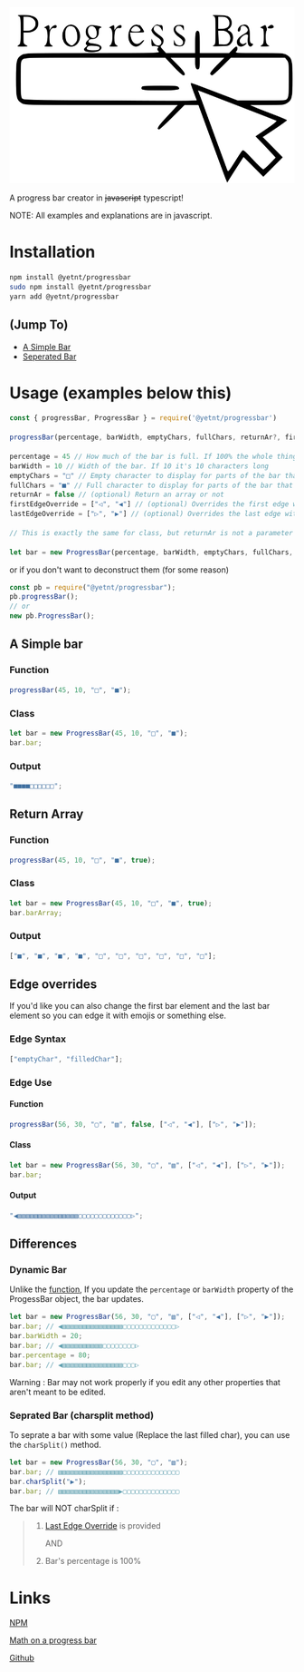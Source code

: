 <img src="imgs/progress-bar-logo1.svg">

A progress bar creator in ~~javascript~~ typescript!

NOTE: All examples and explanations are in javascript.

# Installation

```bash
npm install @yetnt/progressbar
sudo npm install @yetnt/progressbar
yarn add @yetnt/progressbar
```

## (Jump To)

-   [A Simple Bar](#a-simple-bar)
-   [Seperated Bar](#seprated-bar-charsplit-method)

# Usage (examples below this)

```js
const { progressBar, ProgressBar } = require('@yetnt/progressbar')

progressBar(percentage, barWidth, emptyChars, fullChars, returnAr?, firstEdgeOverride?, lastEdgeOverride?)

percentage = 45 // How much of the bar is full. If 100% the whole thing is full. If 0 everything is empty.
barWidth = 10 // Width of the bar. If 10 it's 10 characters long
emptyChars = "□" // Empty character to display for parts of the bar that aren't filled.
fullChars = "■" // Full character to display for parts of the bar that  are filled.
returnAr = false // (optional) Return an array or not
firstEdgeOverride = ["◁", "◀"] // (optional) Overrides the first edge with the elements
lastEdgeOverride = ["▷", "▶"] // (optional) Overrides the last edge with elements

// This is exactly the same for class, but returnAr is not a parameter

let bar = new ProgressBar(percentage, barWidth, emptyChars, fullChars, firstEdgeOverride?, lastEdgeOverride?)
```

or if you don't want to deconstruct them (for some reason)

```js
const pb = require("@yetnt/progressbar");
pb.progressBar();
// or
new pb.ProgressBar();
```

## A Simple bar

### Function

```js
progressBar(45, 10, "□", "■");
```

### Class

```js
let bar = new ProgressBar(45, 10, "□", "■");
bar.bar;
```

### Output

```js
"■■■■□□□□□□";
```

## Return Array

### Function

```js
progressBar(45, 10, "□", "■", true);
```

### Class

```js
let bar = new ProgressBar(45, 10, "□", "■", true);
bar.barArray;
```

### Output

```js
["■", "■", "■", "■", "□", "□", "□", "□", "□", "□"];
```

## Edge overrides

If you'd like you can also change the first bar element and the last bar element so you can edge it with emojis or something else.

### Edge Syntax

```js
["emptyChar", "filledChar"];
```

### Edge Use

#### Function

```js
progressBar(56, 30, "▢", "▧", false, ["◁", "◀"], ["▷", "▶"]);
```

#### Class

```js
let bar = new ProgressBar(56, 30, "▢", "▧", ["◁", "◀"], ["▷", "▶"]);
bar.bar;
```

#### Output

```js
"◀▧▧▧▧▧▧▧▧▧▧▧▧▧▧▧▢▢▢▢▢▢▢▢▢▢▢▢▢▷";
```

## Differences

### Dynamic Bar

Unlike the [function](#function), If you update the `percentage` or `barWidth` property of the ProgessBar object, the bar updates.

```js
let bar = new ProgressBar(56, 30, "▢", "▧", ["◁", "◀"], ["▷", "▶"]);
bar.bar; // ◀▧▧▧▧▧▧▧▧▧▧▧▧▧▧▧▢▢▢▢▢▢▢▢▢▢▢▢▢▷
bar.barWidth = 20;
bar.bar; // ◀▧▧▧▧▧▧▧▧▧▧▢▢▢▢▢▢▢▢▷
bar.percentage = 80;
bar.bar; // ◀▧▧▧▧▧▧▧▧▧▧▧▧▧▧▧▢▢▢▷
```

Warning : Bar may not work properly if you edit any other properties that aren't meant to be edited.

### Seprated Bar (charsplit method)

To seprate a bar with some value (Replace the last filled char), you can use the `charSplit()` method.

```js
let bar = new ProgressBar(56, 30, "▢", "▧");
bar.bar; // ▧▧▧▧▧▧▧▧▧▧▧▧▧▧▧▧▢▢▢▢▢▢▢▢▢▢▢▢▢▢
bar.charSplit("▶");
bar.bar; // ▧▧▧▧▧▧▧▧▧▧▧▧▧▧▧▶▢▢▢▢▢▢▢▢▢▢▢▢▢▢
```

The bar will NOT charSplit if :

> 1. [Last Edge Override](#edge-overrides) is provided
>
>     AND
>
> 2. Bar's percentage is 100%

# Links

[NPM](https://www.npmjs.com/package/@yetnt/progressbar, "takes you to node package manager registery")

[Math on a progress bar](https://stackoverflow.com/a/40323549/16618019, "Takes you to stackoverflow")

[Github](https://github.com/Yetity/progressBar.js/tree/main "Where do you think this takes you?")
